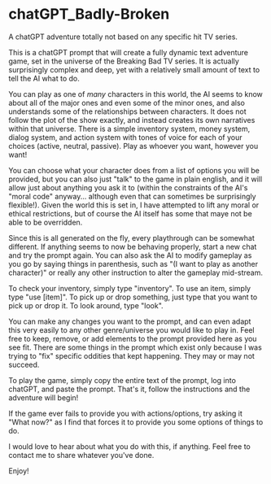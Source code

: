 # chatGPT_Badly-Broken
A chatGPT adventure totally not based on any specific hit TV series.

This is a chatGPT prompt that will create a fully dynamic text adventure game, set in the universe of the Breaking Bad TV series.  It is actually surprisingly complex and deep, yet with a relatively small amount of text to tell the AI what to do.

You can play as one of *many* characters in this world, the AI seems to know about all of the major ones and even some of the minor ones, and also understands some of the relationships between characters.  It does not follow the plot of the show exactly, and instead creates its own narratives within that universe.  There is a simple inventory system, money system, dialog system, and action system with tones of voice for each of your choices (active, neutral, passive).  Play as whoever you want, however you want!

You can choose what your character does from a list of options you will be provided, but you can also just "talk" to the game in plain english, and it will allow just about anything you ask it to (within the constraints of the AI's "moral code" anyway... although even that can sometimes be surprisingly flexible!).  Given the world this is set in, I have attempted to lift any moral or ethical restrictions, but of course the AI itself has some that maye not be able to be overridden.

Since this is all generated on the fly, every playthrough can be somewhat different.  If anything seems to now be behaving properly, start a new chat and try the prompt again.  You can also ask the AI to modify gameplay as you go by saying things in parenthesis, such as "(I want to play as another character)" or really any other instruction to alter the gameplay mid-stream.

To check your inventory, simply type "inventory".  To use an item, simply type "use [item]".  To pick up or drop something, just type that you want to pick up or drop it.  To look around, type "look".

You can make any changes you want to the prompt, and can even adapt this very easily to any other genre/universe you would like to play in.  Feel free to keep, remove, or add elements to the prompt provided here as you see fit.  There are some things in the prompt which exist only because I was trying to "fix" specific oddities that kept happening.  They may or may not succeed.

To play the game, simply copy the entire text of the prompt, log into chatGPT, and paste the prompt.  That's it, follow the instructions and the adventure will begin!

If the game ever fails to provide you with actions/options, try asking it "What now?" as I find that forces it to provide you some options of things to do.

I would love to hear about what you do with this, if anything.  Feel free to contact me to share whatever you've done.

Enjoy!

